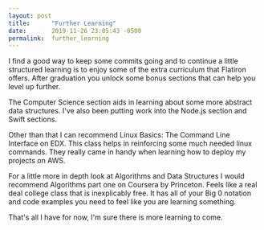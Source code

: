 ```yaml
---
layout: post
title:      "Further Learning"
date:       2019-11-26 23:05:43 -0500
permalink:  further_learning
---
```



I find a good way to keep some commits going and to continue a little structured learning is to enjoy some 
of the extra curriculum that Flatiron offers. After graduation you unlock some bonus sections that can help you level up further.

The Computer Science section aids in learning about some more abstract data structures. I've also been putting work into the Node.js section and Swift sections.

Other than that I can recommend Linux Basics: The Command Line Interface on EDX. This class helps in reinforcing some much needed linux commands. They really came in handy when learning how to deploy my projects on AWS.  

For a little more in depth look at Algorithms and Data Structures I would recommend Algorithms part one on Coursera by Princeton. Feels like a real deal college class that is inexplicably free. It has all of your Big 0 notation and code examples you need to feel like you are learning something.

That's all I have for now, I'm sure there is more learning to come.
